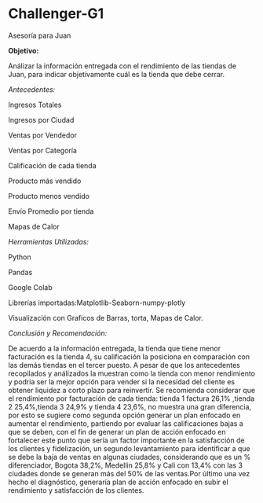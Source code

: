 # Challenger-G1
Asesoría para Juan

**Objetivo:**

Análizar la información entregada con el rendimiento de las tiendas de Juan, para indicar objetivamente cuál es la tienda que debe cerrar.

*Antecedentes:*

Ingresos Totales

Ingresos por Ciudad

Ventas por Vendedor

Ventas por Categoría

Calificación de cada tienda

Producto más vendido

Producto menos vendido

Envío Promedio por tienda

Mapas de Calor

*Herramientas Utilizadas:*

Python

Pandas

Google Colab

Librerías importadas:Matplotlib-Seaborn-numpy-plotly

Visualización con Graficos de Barras, torta, Mapas de Calor.

*Conclusión y Recomendación:*

De acuerdo a la información entregada, la tienda que tiene menor facturación es la tienda 4, su calificación la posiciona en comparación con las demás tiendas en el tercer puesto. A pesar de que los antecedentes recopilados y análizados la muestran como la tienda con menor rendimiento y podría ser la mejor opción para vender si la necesidad del cliente es obtener liquidez a corto plazo para reinvertir. Se recomienda considerar que el rendimiento por facturación de cada tienda: tienda 1 factura 26,1% ,tienda 2 25,4%,tienda 3 24,9% y tienda 4 23,6%, no muestra una gran diferencia, por esto se sugiere como segunda opción generar un plan enfocado en aumentar el rendimiento, partiendo por evaluar las calificaciones bajas a que se deben, con el fin de generar un plan de acción enfocado en fortalecer este punto que sería un factor importante en la satisfacción de los clientes y fidelización, un segundo levantamiento para identificar a que se debe la baja de ventas en algunas ciudades, considerando que es un % diferenciador, Bogota 38,2%, Medellin 25,8% y Cali con 13,4% con las 3 ciudades donde se generan más del 50% de las ventas.Por último una vez hecho el diagnóstico, generaría plan de acción enfocado en subir el rendimiento y satisfacción de los clientes.       





